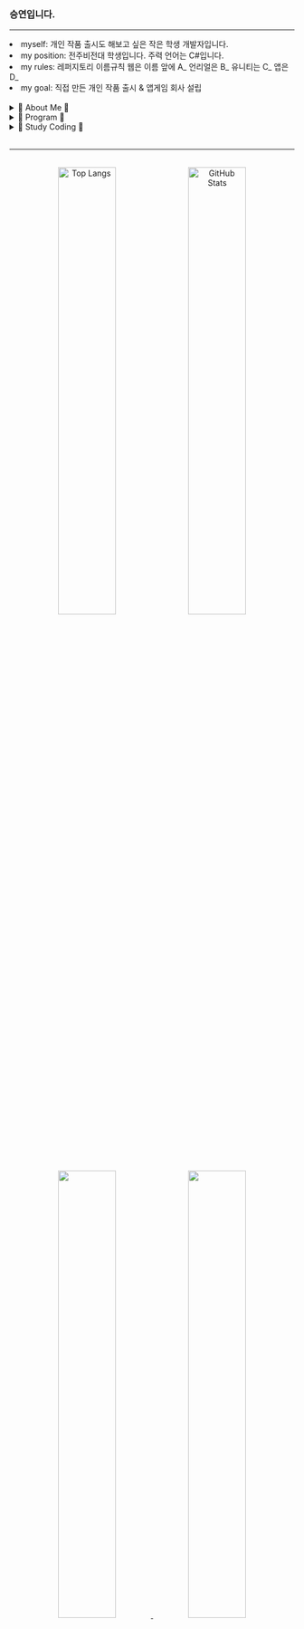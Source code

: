 <body>
<div>
<h3>승연입니다.</h3>
<hr>
<li> myself: 개인 작품 출시도 해보고 싶은 작은 학생 개발자입니다.</li>
<li> my position: 전주비전대 학생입니다. 주력 언어는 C#입니다.</li>
<li> my rules: 레퍼지토리 이름규칙 웹은 이름 앞에 A_ 언리얼은 B_ 유니티는 C_ 앱은 D_</li>
<li> my goal: 직접 만든 개인 작품 출시 & 앱게임 회사 설립</li>
<br>
</div>

<div>
<details>
<summary>
  🧸 About Me 🧸
</summary>
<a href="https://blog.naver.com/catoo_4" target="_blank"><img src="https://img.shields.io/badge/BLOG(Daily)-03C75A?style=flat-square&logo=Naver&logoColor=white"></a>
<a href="https://seungyeon04.github.io/A_Study/" target="_blank"><img src="https://img.shields.io/badge/BLOG(Study1)-000000?style=flat-square&logo=github&logoColor=white"></a>
<a href="https://velog.io/@seungyeon04" target="_blank"><img src="https://img.shields.io/badge/BLOG(Study2)-999111?style=flat-square&logo=velog&logoColor=white"></a><br>
<a href="https://purple-tail-e77.notion.site/b3a4e9bf905f4ed28251a383aec9d9e3?pvs=74"><img src="https://img.shields.io/badge/notion(X)-000000?style=flat-square&logo=notion&logoColor=white"></a>
<a href="https://www.instagram.com/druiddroing"><img src="https://img.shields.io/badge/Instagram-E4405F?style=flat-square&logo=Instagram&logoColor=white"/></a>
</details>

<details>
<summary>
 🚀 Program 🚀
</summary>
<img src="https://img.shields.io/badge/unity-%23000000.svg?style=flat-square&logo=unity&logoColor=white"> </a><br>
  <img src="https://img.shields.io/badge/Visual Studio-5C2D91?style=flat-square&logo=Visual Studio&logoColor=white"/>
<img src="https://img.shields.io/badge/Visual Studio Code-007ACC?style=flat-square&logo=Visual Studio Code&logoColor=white"/><br>
<img src="https://img.shields.io/badge/Xshell-0033A0?style=flat-square&logo=Xshell&logoColor=white">
<img src="https://img.shields.io/badge/VirtualBox-183A61?style=flat-square&logo=VirtualBox&logoColor=white">
<img src="https://img.shields.io/badge/Linux-FCC624?style=flat-square&logo=Linux&logoColor=black">
<img src="https://img.shields.io/badge/Ubuntu-E95420?style=flat-square&logo=Ubuntu&logoColor=white">
</details>

<details>
<summary>
🌈 Study Coding 🌈
</summary>
<img src="https://img.shields.io/badge/C%23-3ADF00?style=flat-square&logo=C&logoColor=white">
<img src="https://img.shields.io/badge/C-DBA901?style=flat-square&logo=C&logoColor=white">
<img src="https://img.shields.io/badge/html5-E34F26?style=flat-square&logo=html5&logoColor=white">
<img src="https://img.shields.io/badge/css-1572B6?style=flat-square&logo=css3&logoColor=white">
<img src="https://img.shields.io/badge/react-50bcdf?style=flat-square&logo=react&logoColor=white"/>
<br> 
<img src="https://img.shields.io/badge/java-50bcdf?style=flat-square&logo=java&logoColor=white"/>
<img src="https://img.shields.io/badge/python-50bcdf?style=flat-square&logo=Python&logoColor=white"/>
  
</details>
</div>
  
<br>
<hr>
<br>

<div align="center">
  <img src="https://github-readme-stats.vercel.app/api/top-langs/?username=SeungYeon04&layout=donut" alt="Top Langs" style="width: 45%;" />
  <img src="https://github-readme-stats.vercel.app/api?username=SeungYeon04&show_icons=true" alt="GitHub Stats" style="width: 45%;" />
</div>

<br>

<div align="center">
<a href="https://github.com/devxb/gitanimals">
  <img src="https://render.gitanimals.org/farms/{SeungYeon04}" style="width: 45%";/>
</a>

<a href="https://github.com/devxb/gitanimals">
  <img src="https://render.gitanimals.org/farms/{SeungYeon04}" style="width: 45%";/>
</a>

</div>

</body>
